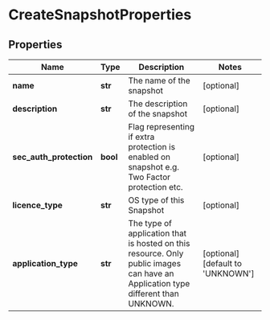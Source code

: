 # CreateSnapshotProperties

## Properties
| Name | Type | Description | Notes |
| ------------ | ------------- | ------------- | ------------- |
| **name** | **str** | The name of the snapshot | [optional]  |
| **description** | **str** | The description of the snapshot | [optional]  |
| **sec_auth_protection** | **bool** | Flag representing if extra protection is enabled on snapshot e.g. Two Factor protection etc. | [optional]  |
| **licence_type** | **str** | OS type of this Snapshot | [optional]  |
| **application_type** | **str** | The type of application that is hosted on this resource.  Only public images can have an Application type different than UNKNOWN. | [optional] [default to 'UNKNOWN'] |


